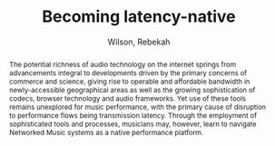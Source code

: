 ---
title: "Becoming latency-native"
abstract: "The potential richness of audio technology on the internet springs from advancements integral to developments driven by the primary concerns of commerce and science, giving rise to operable and affordable bandwidth in newly-accessible geographical areas as well as the growing sophistication of codecs, browser technology and audio frameworks. Yet use of these tools remains unexplored for music performance, with the primary cause of disruption to performance flows being transmission latency. Through the employment of sophisticated tools and processes, musicians may, however, learn to navigate Networked Music systems as a native performance platform."
address: "Trondheim, Norway"
booktitle: "Proceedings of the International Web Audio Conference"
editor: "Xambó, Anna and Martín, Sara R. and Roma, Gerard"
month: "December"
publisher: "NTNU"
series: "WAC '19"
pages: "168--169"
ID: "76"
author: "Wilson, Rebekah"
webAuthor: "Rebekah Wilson"
track: "Keynote"
year: "2019"
tags: year2019
media: https://youtu.be/fPBByhhJFbw
pdflink: "/_data/papers/pdf/2019/2019_76.pdf"
ISSN: "2663-5844"
---